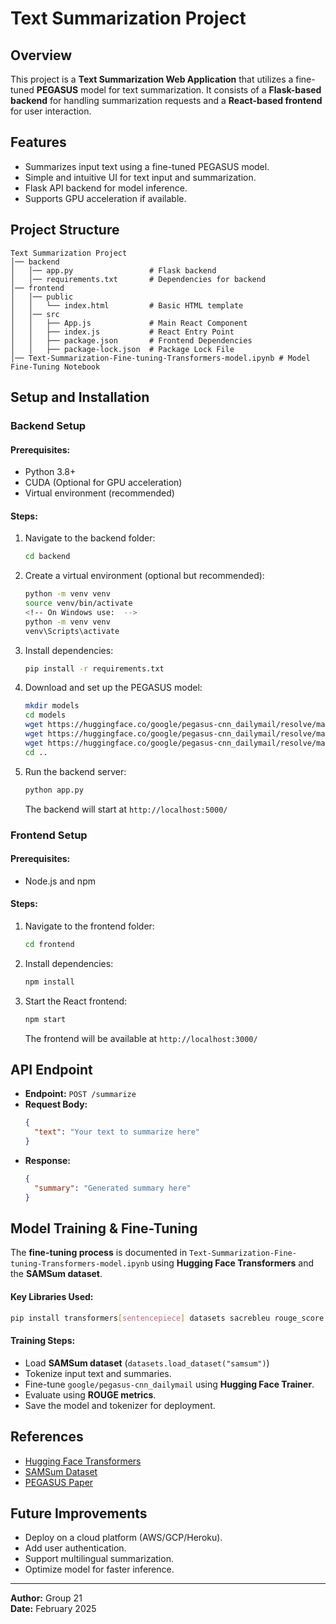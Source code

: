 # Text Summarization Project

## Overview
This project is a **Text Summarization Web Application** that utilizes a fine-tuned **PEGASUS** model for text summarization. It consists of a **Flask-based backend** for handling summarization requests and a **React-based frontend** for user interaction.

## Features
- Summarizes input text using a fine-tuned PEGASUS model.
- Simple and intuitive UI for text input and summarization.
- Flask API backend for model inference.
- Supports GPU acceleration if available.

## Project Structure
```
Text Summarization Project
│── backend
│   │── app.py                 # Flask backend
│   │── requirements.txt       # Dependencies for backend
│── frontend
│   │── public
│   │   └── index.html         # Basic HTML template
│   │── src
│   │   ├── App.js             # Main React Component
│   │   ├── index.js           # React Entry Point
│   │   ├── package.json       # Frontend Dependencies
│   │   ├── package-lock.json  # Package Lock File
│── Text-Summarization-Fine-tuning-Transformers-model.ipynb # Model Fine-Tuning Notebook
```

## Setup and Installation

### Backend Setup
#### Prerequisites:
- Python 3.8+
- CUDA (Optional for GPU acceleration)
- Virtual environment (recommended)

#### Steps:
1. Navigate to the backend folder:
   ```sh
   cd backend
   ```
2. Create a virtual environment (optional but recommended):
   ```sh
   python -m venv venv
   source venv/bin/activate  
   <!-- On Windows use:  -->
   python -m venv venv
   venv\Scripts\activate
   ```
3. Install dependencies:
   ```sh
   pip install -r requirements.txt
   ```
4. Download and set up the PEGASUS model:
   ```sh
   mkdir models
   cd models
   wget https://huggingface.co/google/pegasus-cnn_dailymail/resolve/main/pytorch_model.bin
   wget https://huggingface.co/google/pegasus-cnn_dailymail/resolve/main/config.json
   wget https://huggingface.co/google/pegasus-cnn_dailymail/resolve/main/spiece.model
   cd ..
   ```
5. Run the backend server:
   ```sh
   python app.py
   ```
   The backend will start at `http://localhost:5000/`

### Frontend Setup
#### Prerequisites:
- Node.js and npm

#### Steps:
1. Navigate to the frontend folder:
   ```sh
   cd frontend
   ```
2. Install dependencies:
   ```sh
   npm install
   ```
3. Start the React frontend:
   ```sh
   npm start
   ```
   The frontend will be available at `http://localhost:3000/`

## API Endpoint
- **Endpoint:** `POST /summarize`
- **Request Body:**
  ```json
  {
    "text": "Your text to summarize here"
  }
  ```
- **Response:**
  ```json
  {
    "summary": "Generated summary here"
  }
  ```

## Model Training & Fine-Tuning
The **fine-tuning process** is documented in `Text-Summarization-Fine-tuning-Transformers-model.ipynb` using **Hugging Face Transformers** and the **SAMSum dataset**.

#### Key Libraries Used:
```sh
pip install transformers[sentencepiece] datasets sacrebleu rouge_score py7zr
```

#### Training Steps:
- Load **SAMSum dataset** (`datasets.load_dataset("samsum")`)
- Tokenize input text and summaries.
- Fine-tune `google/pegasus-cnn_dailymail` using **Hugging Face Trainer**.
- Evaluate using **ROUGE metrics**.
- Save the model and tokenizer for deployment.

## References
- [Hugging Face Transformers](https://huggingface.co/transformers/)
- [SAMSum Dataset](https://huggingface.co/datasets/samsum)
- [PEGASUS Paper](https://arxiv.org/abs/1912.08777)

## Future Improvements
- Deploy on a cloud platform (AWS/GCP/Heroku).
- Add user authentication.
- Support multilingual summarization.
- Optimize model for faster inference.

---
**Author:** Group 21  
**Date:** February 2025

